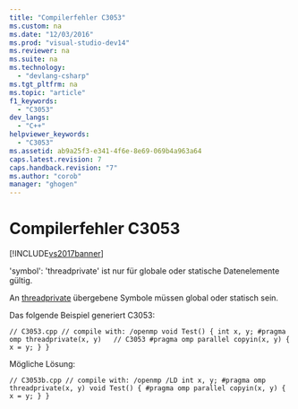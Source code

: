 ```yaml
---
title: "Compilerfehler C3053"
ms.custom: na
ms.date: "12/03/2016"
ms.prod: "visual-studio-dev14"
ms.reviewer: na
ms.suite: na
ms.technology: 
  - "devlang-csharp"
ms.tgt_pltfrm: na
ms.topic: "article"
f1_keywords: 
  - "C3053"
dev_langs: 
  - "C++"
helpviewer_keywords: 
  - "C3053"
ms.assetid: ab9a25f3-e341-4f6e-8e69-069b4a963a64
caps.latest.revision: 7
caps.handback.revision: "7"
ms.author: "corob"
manager: "ghogen"
---
```

# Compilerfehler C3053
[!INCLUDE[vs2017banner](../../assembler/inline/includes/vs2017banner.md)]

'symbol': 'threadprivate' ist nur für globale oder statische Datenelemente gültig.  
  
 An [threadprivate](../../parallel/openmp/reference/threadprivate.md) übergebene Symbole müssen global oder statisch sein.  
  
 Das folgende Beispiel generiert C3053:  
  
```  
// C3053.cpp // compile with: /openmp void Test() { int x, y; #pragma omp threadprivate(x, y)   // C3053 #pragma omp parallel copyin(x, y) { x = y; } }  
```  
  
 Mögliche Lösung:  
  
```  
// C3053b.cpp // compile with: /openmp /LD int x, y; #pragma omp threadprivate(x, y) void Test() { #pragma omp parallel copyin(x, y) { x = y; } }  
```